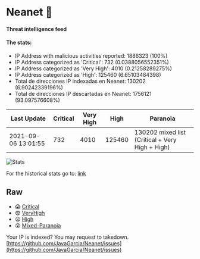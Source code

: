 # Neanet :hocho:
#### Threat intelligence feed
#### The stats:

- IP Address with malicious activities reported: 1886323 (100%)
- IP Address categorized as 'Critical':  732 (0.0388056552351%)
- IP Address categorized as 'Very High':  4010 (0.21258289275%)
- IP Address categorized as 'High':  125460 (6.65103484398)
- Total de direcciones IP indexadas en Neanet:  130202 (6.90242339196%)
- Total de direcciones IP descartadas en Neanet:  1756121 (93.097576608%)

| Last Update | Critical | Very High | High | Paranoia |
| --- | --- | --- | --- | --- |
| 2021-09-06 13:01:55 | 732 | 4010 | 125460 | 130202 mixed list (Critical + Very High + High)|

![Stats](https://docs.google.com/spreadsheets/d/e/2PACX-1vSnaNMIXVabIpDJjufMlzH7poXnshF3mgd8Is1g9ytUEzVsP5my4Trn8f-xkoLLQ38xpL3HtmUexLo6/pubchart?oid=501124687&format=image)

For the historical stats go to: [link](/stats.csv)
## Raw
- :scream: [Critical](https://raw.githubusercontent.com/JavaGarcia/Neanet/master/blacklists/neanet_critical.txt)
- :fearful: [VeryHigh](https://raw.githubusercontent.com/JavaGarcia/Neanet/master/blacklists/neanet_veryHigh.txtt)
- :frowning: [High](https://raw.githubusercontent.com/JavaGarcia/Neanet/master/blacklists/neanet_high.txt)
- :dizzy_face: [Mixed-Paranoia](https://raw.githubusercontent.com/JavaGarcia/Neanet/master/blacklists/neanet_all.txt)


Your IP is indexed? You may request to takedown. [https://github.com/JavaGarcia/Neanet/issues](https://github.com/JavaGarcia/Neanet/issues)

































































































































































































































































































































































































































































































































































































































































































































































































































































































































































































































































































































































































































































































































































































































































































































































































































































































































































































































































































































































































































































































































































































































































































































































































































































































































































































































































































































































































































































































































































































































































































































































































































































































































































































































































































































































































































































































































































































































































































































































































































































































































































































































































































































































































































































































































































































































































































































































































































































































































































































































































































































































































































































































































































































































































































































































































































































































































































































































































































































































































































































































































































































































































































































































































































































































































































































































































































































































































































































































































































































































































































































































































































































































































































































































































































































































































































































































































































































































































































































































































































































































































































































































































































































































































































































































































































































































































































































































